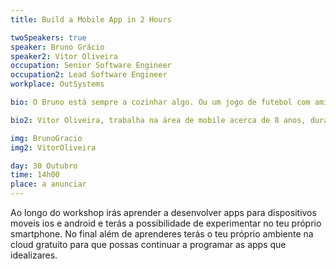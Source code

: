 ```yaml
---
title: Build a Mobile App in 2 Hours

twoSpeakers: true
speaker: Bruno Grácio 
speaker2: Vitor Oliveira
occupation: Senior Software Engineer
occupation2: Lead Software Engineer
workplace: OutSystems

bio: O Bruno está sempre a cozinhar algo. Ou um jogo de futebol com amigos, ou um novo projeto na equipa de R&D da OutSystems. Engenhoso e criativo, ele vê no desenvolvimento de software a oportunidade de criar algo novo todos os dias. Fazendo parte da equipa Mobile da OutSystems desde 2015, ele teve a  oportunidade de desenvolver e melhorar os conhecimentos na área. Agora, não lhe peças é para cozinhar de verdade.

bio2: Vitor Oliveira, trabalha na área de mobile acerca de 8 anos, durante este período participou em múltiplos projectos mobile para Android e iOS. Em 2015 começou a colaborar com a OutSystems na área de mobile na equipa de experts do departamento de serviços. Atualmente faz parte do departamento de R&D da OutSystems na equipa de Mobile do produto. 

img: BrunoGracio
img2: VitorOliveira

day: 30 Outubro
time: 14h00
place: a anunciar
---
```


Ao longo do workshop irás aprender a desenvolver apps para dispositivos moveis ios e android e terás a possibilidade de experimentar no teu próprio smartphone. No final além de aprenderes terás o teu próprio ambiente na cloud gratuito para que possas continuar a programar as apps que idealizares.

